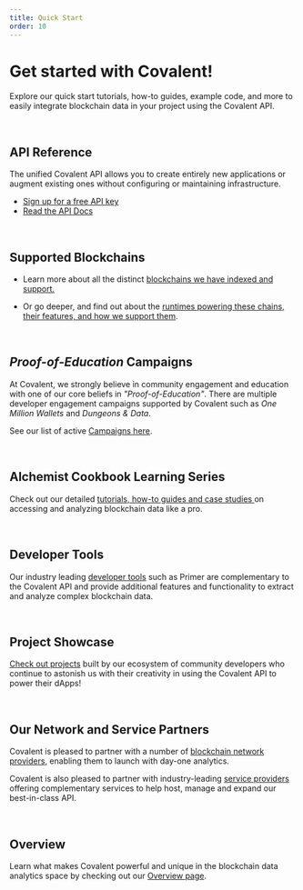 ```yaml
---
title: Quick Start
order: 10
---
```


# Get started with Covalent!

Explore our quick start tutorials, how-to guides, example code, and more to easily integrate blockchain data in your project using the Covalent API.

&nbsp;
## API Reference
The unified Covalent API allows you to create entirely new applications or augment existing ones without configuring or maintaining infrastructure.

* [Sign up for a free API key](https://www.covalenthq.com/platform/#/auth/register)
* [Read the API Docs](https://www.covalenthq.com/docs/api/)

&nbsp;
## Supported Blockchains

* Learn more about all the distinct [blockchains we have indexed and support.](/chains)

* Or go deeper, and find out about the [runtimes powering these chains, their features, and how we support them](/runtimes).

&nbsp;
## *Proof-of-Education* Campaigns
At Covalent, we strongly believe in community engagement and education with one of our core beliefs in *"Proof-of-Education"*. There are multiple developer engagement campaigns supported by Covalent such as *One Million Wallets* and *Dungeons & Data*. 

See our list of active [Campaigns here](/campaigns).

&nbsp;
## Alchemist Cookbook Learning Series
Check out our detailed [tutorials, how-to guides and case studies ](/learn) on accessing and analyzing blockchain data like a pro.

&nbsp;
## Developer Tools
Our industry leading [developer tools](/tools) such as Primer are complementary to the Covalent API and provide additional features and functionality to extract and analyze complex blockchain data.

&nbsp;
## Project Showcase
[Check out projects](/project-showcase) built by our ecosystem of community developers who continue to astonish us with their creativity in using the Covalent API to power their dApps!

&nbsp;
## Our Network and Service Partners
Covalent is pleased to partner with a number of [blockchain network providers](/network-partners), enabling them to launch with day-one analytics.

Covalent is also pleased to partner with industry-leading [service providers](/service-partners) offering complementary services to help host, manage and expand our best-in-class API.

&nbsp;
## Overview
Learn what makes Covalent powerful and unique in the blockchain data analytics space by checking out our [Overview page](/overview). 
